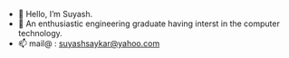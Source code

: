 - 👋 Hello, I’m Suyash. 
- 👀 An enthusiastic engineering graduate having interst in the computer technology.
- 📫 mail@ : suyashsaykar@yahoo.com

<!---
iamsuyash1/iamsuyash1 is a ✨ special ✨ repository because its `README.md` (this file) appears on your GitHub profile.
You can click the Preview link to take a look at your changes.
--->
